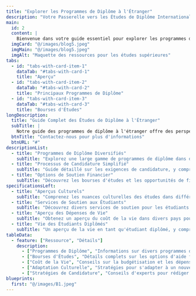 ```yaml
---
title: "Explorer les Programmes de Diplôme à l'Étranger"
description: "Votre Passerelle vers les Études de Diplôme Internationales"
main:
  id: 2
  content: |
    Bienvenue dans votre guide essentiel pour explorer les programmes de diplôme à l'étranger. Cette ressource est conçue pour les étudiants recherchant des diplômes avancés dans des environnements internationaux, fournissant des informations cruciales sur divers programmes de diplôme, les processus de candidature et des conseils essentiels pour vous aider à réussir dans votre parcours académique.
  imgCard: "@/images/blog5.jpeg" 
  imgMain: "@/images/blog5.jpeg" 
  imgAlt: "Maquette des ressources pour les études supérieures"
tabs:
  - id: "tabs-with-card-item-1"
    dataTab: "#tabs-with-card-1"
    title: "Aperçu"
  - id: "tabs-with-card-item-2"
    dataTab: "#tabs-with-card-2"
    title: "Principaux Programmes de Diplôme"
  - id: "tabs-with-card-item-3"
    dataTab: "#tabs-with-card-3"
    title: "Bourses d'Études"
longDescription:
  title: "Guide Complet des Études de Diplôme à l'Étranger"
  subTitle: |
    Notre guide des programmes de diplôme à l'étranger offre des perspectives inestimables et des ressources adaptées aux étudiants envisageant de poursuivre des études supérieures. Avec des informations approfondies sur les universités, diverses disciplines de diplôme et options de financement, vous serez bien équipé pour une poursuite académique réussie.
  btnTitle: "Contactez-nous pour plus d'informations"
  btnURL: "#"
descriptionList:
  - title: "Programmes de Diplôme Diversifiés"
    subTitle: "Explorez une large gamme de programmes de diplôme dans diverses disciplines, de l'affaires à la science et aux arts."
  - title: "Processus de Candidature Simplifié"
    subTitle: "Guide détaillé sur les exigences de candidature, y compris les documents nécessaires et les délais."
  - title: "Options de Soutien Financier"
    subTitle: "Découvrez les bourses d'études et les opportunités de financement disponibles pour les étudiants internationaux."
specificationsLeft:
  - title: "Aperçus Culturels"
    subTitle: "Comprenez les nuances culturelles des études dans différents pays et comment elles impactent votre éducation."
  - title: "Services de Soutien aux Étudiants"
    subTitle: "Découvrez divers services de soutien pour les étudiants diplômés, y compris le mentorat et le conseil en carrière."
  - title: "Aperçu des Dépenses de Vie"
    subTitle: "Obtenez un aperçu du coût de la vie dans divers pays pour vous aider à planifier efficacement vos finances."
  - title: "Vie des Étudiants Diplômés"
    subTitle: "Un aperçu de la vie en tant qu'étudiant diplômé, y compris le réseautage, le développement professionnel et l'engagement communautaire."
tableData:
  - feature: ["Ressource", "Détails"]
    description:
      - ["Programmes de Diplôme", "Informations sur divers programmes de diplôme offerts par les meilleures universités du monde."]
      - ["Bourses d'Études", "Détails complets sur les options d'aide financière pour les études de diplôme."]
      - ["Coût de la Vie", "Conseils sur la budgétisation et les dépenses de vie lors des études à l'étranger."]
      - ["Adaptation Culturelle", "Stratégies pour s'adapter à un nouvel environnement académique et culturel."]
      - ["Stratégies de Candidature", "Conseils d'experts pour rédiger des candidatures de diplôme compétitives."]
blueprints:
  first: "@/images/B1.jpeg"
---
```

